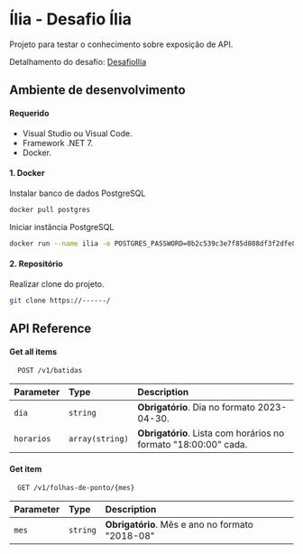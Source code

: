 
# Ília - Desafio Ília

Projeto para testar o conhecimento sobre exposição de API.

Detalhamento do desafio:
[DesafioIlia](https://github.com/IAmHopp/desafio-ilia)



## Ambiente de desenvolvimento

#### Requerido
 - Visual Studio ou Visual Code.
 - Framework .NET 7.
 - Docker.

#### 1. Docker
Instalar banco de dados PostgreSQL
```bash
docker pull postgres
```

Iniciar instância PostgreSQL
```bash
docker run --name ilia -e POSTGRES_PASSWORD=0b2c539c3e7f85d808df3f2dfe8906b9 -p 5432:5432 -d postgres
```

#### 2. Repositório

Realizar clone do projeto.
```bash
git clone https://------/
```
    
## API Reference

#### Get all items

```http
  POST /v1/batidas
```

| Parameter | Type     | Description                |
| :-------- | :------- | :------------------------- |
| `dia` | `string` | **Obrigatório**. Dia no formato 2023-04-30. |
| `horarios` | `array(string)` | **Obrigatório**. Lista com horários no formato "18:00:00" cada. |

#### Get item

```http
  GET /v1/folhas-de-ponto/{mes}
```

| Parameter | Type     | Description                       |
| :-------- | :------- | :-------------------------------- |
| `mes`      | `string` | **Obrigatório**. Mês e ano no formato "2018-08" |

